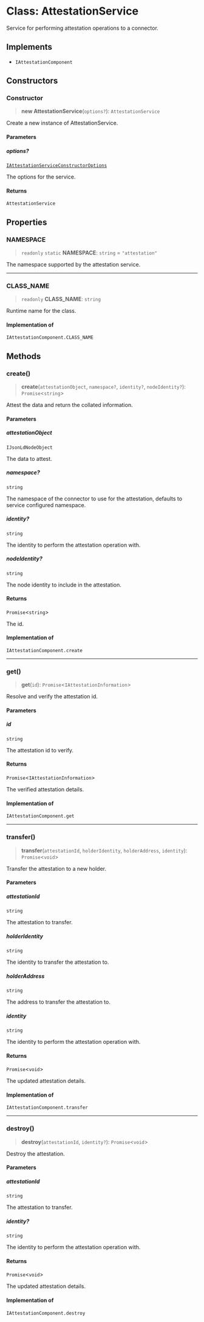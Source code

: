 # Class: AttestationService

Service for performing attestation operations to a connector.

## Implements

- `IAttestationComponent`

## Constructors

### Constructor

> **new AttestationService**(`options?`): `AttestationService`

Create a new instance of AttestationService.

#### Parameters

##### options?

[`IAttestationServiceConstructorOptions`](../interfaces/IAttestationServiceConstructorOptions.md)

The options for the service.

#### Returns

`AttestationService`

## Properties

### NAMESPACE

> `readonly` `static` **NAMESPACE**: `string` = `"attestation"`

The namespace supported by the attestation service.

***

### CLASS\_NAME

> `readonly` **CLASS\_NAME**: `string`

Runtime name for the class.

#### Implementation of

`IAttestationComponent.CLASS_NAME`

## Methods

### create()

> **create**(`attestationObject`, `namespace?`, `identity?`, `nodeIdentity?`): `Promise`\<`string`\>

Attest the data and return the collated information.

#### Parameters

##### attestationObject

`IJsonLdNodeObject`

The data to attest.

##### namespace?

`string`

The namespace of the connector to use for the attestation, defaults to service configured namespace.

##### identity?

`string`

The identity to perform the attestation operation with.

##### nodeIdentity?

`string`

The node identity to include in the attestation.

#### Returns

`Promise`\<`string`\>

The id.

#### Implementation of

`IAttestationComponent.create`

***

### get()

> **get**(`id`): `Promise`\<`IAttestationInformation`\>

Resolve and verify the attestation id.

#### Parameters

##### id

`string`

The attestation id to verify.

#### Returns

`Promise`\<`IAttestationInformation`\>

The verified attestation details.

#### Implementation of

`IAttestationComponent.get`

***

### transfer()

> **transfer**(`attestationId`, `holderIdentity`, `holderAddress`, `identity`): `Promise`\<`void`\>

Transfer the attestation to a new holder.

#### Parameters

##### attestationId

`string`

The attestation to transfer.

##### holderIdentity

`string`

The identity to transfer the attestation to.

##### holderAddress

`string`

The address to transfer the attestation to.

##### identity

`string`

The identity to perform the attestation operation with.

#### Returns

`Promise`\<`void`\>

The updated attestation details.

#### Implementation of

`IAttestationComponent.transfer`

***

### destroy()

> **destroy**(`attestationId`, `identity?`): `Promise`\<`void`\>

Destroy the attestation.

#### Parameters

##### attestationId

`string`

The attestation to transfer.

##### identity?

`string`

The identity to perform the attestation operation with.

#### Returns

`Promise`\<`void`\>

The updated attestation details.

#### Implementation of

`IAttestationComponent.destroy`
